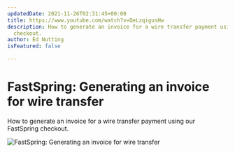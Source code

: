 ```yaml
---
updatedDate: 2021-11-26T02:31:45+00:00
title: https://www.youtube.com/watch?v=QeLzqigusHw
description: How to generate an invoice for a wire transfer payment using our FastSpring
  checkout.
author: Ed Nutting
isFeatured: false

---
```

# FastSpring: Generating an invoice for wire transfer

How to generate an invoice for a wire transfer payment using our FastSpring checkout.

![FastSpring: Generating an invoice for wire transfer](https://www.youtube.com/watch?v=QeLzqigusHw)